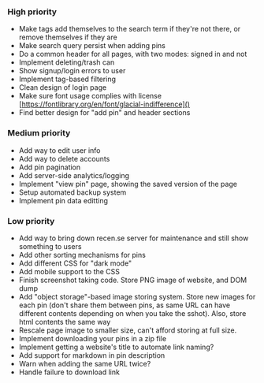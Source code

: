 ### High priority
- Make tags add themselves to the search term if they're not there, or remove themselves if they are
- Make search query persist when adding pins
- Do a common header for all pages, with two modes: signed in and not
- Implement deleting/trash can
- Show signup/login errors to user
- Implement tag-based filtering
- Clean design of login page
- Make sure font usage complies with license [https://fontlibrary.org/en/font/glacial-indifference]()
- Find better design for "add pin" and header sections

### Medium priority
- Add way to edit user info
- Add way to delete accounts
- Add pin pagination
- Add server-side analytics/logging
- Implement "view pin" page, showing the saved version of the page
- Setup automated backup system
- Implement pin data editting

### Low priority
- Add way to bring down recen.se server for maintenance and still show something to users
- Add other sorting mechanisms for pins
- Add different CSS for "dark mode"
- Add mobile support to the CSS
- Finish screenshot taking code. Store PNG image of website, and DOM dump
- Add "object storage"-based image storing system. Store new images for each pin (don't share them between
  pins, as same URL can have different contents depending on when you take the sshot). Also, store html
  contents the same way
- Rescale page image to smaller size, can't afford storing at full size.
- Implement downloading your pins in a zip file
- Implement getting a website's title to automate link naming?
- Add support for markdown in pin description
- Warn when adding the same URL twice?
- Handle failure to download link

